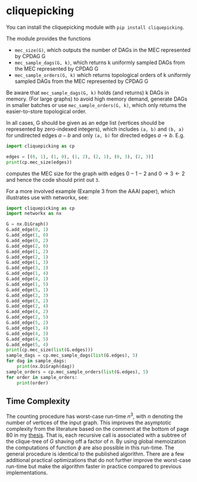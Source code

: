 # cliquepicking

You can install the cliquepicking module with ```pip install cliquepicking```. 

The module provides the functions

- ```mec_size(G)```, which outputs the number of DAGs in the MEC represented by CPDAG G
- ```mec_sample_dags(G, k)```, which returns k uniformly sampled DAGs from the MEC represented by CPDAG G
- ```mec_sample_orders(G, k)``` which returns topological orders of k uniformly sampled DAGs from the MEC represented by CPDAG G

Be aware that ```mec_sample_dags(G, k)``` holds (and returns) k DAGs in memory. (For large graphs) to avoid high memory demand, generate DAGs in smaller batches or use ```mec_sample_orders(G, k)```, which only returns the easier-to-store topological order. 

In all cases, G should be given as an edge list (vertices should be represented by zero-indexed integers), which includes ```(a, b)``` and ```(b, a)``` for undirected edges $a - b$ and only ```(a, b)``` for directed edges $a \rightarrow b$. E.g.

```python
import cliquepicking as cp

edges = [(0, 1), (1, 0), (1, 2), (2, 1), (0, 3), (2, 3)]
print(cp.mec_size(edges))
```

computes the MEC size for the graph with edges $0 - 1 - 2$ and $0 \rightarrow 3 \leftarrow 2$ and hence the code should print out ```3```.

For a more involved example (Example 3 from the AAAI paper), which illustrates use with networkx, see:

```python
import cliquepicking as cp
import networkx as nx

G = nx.DiGraph()
G.add_edge(0, 1)
G.add_edge(1, 0)
G.add_edge(0, 2)
G.add_edge(2, 0)
G.add_edge(1, 2)
G.add_edge(2, 1)
G.add_edge(1, 3)
G.add_edge(3, 1)
G.add_edge(1, 4)
G.add_edge(4, 1)
G.add_edge(1, 5)
G.add_edge(5, 1)
G.add_edge(2, 3)
G.add_edge(3, 2)
G.add_edge(2, 4)
G.add_edge(4, 2)
G.add_edge(2, 5)
G.add_edge(5, 2)
G.add_edge(3, 4)
G.add_edge(4, 3)
G.add_edge(4, 5)
G.add_edge(5, 4)
print(cp.mec_size(list(G.edges)))
sample_dags = cp.mec_sample_dags(list(G.edges), 5)
for dag in sample_dags:
    print(nx.DiGraph(dag))
sample_orders = cp.mec_sample_orders(list(G.edges), 5)
for order in sample_orders:
    print(order)
```

## Time Complexity
The counting procedure has worst-case run-time $n^3$, with $n$ denoting the number of vertices of the input graph. This improves the asymptotic complexity from the literature based on the comment at the bottom of page 80 in my [thesis](https://mwien.github.io/thesis.pdf). That is, each recursive call is associated with a subtree of the clique-tree of $G$ shaving off a factor of $n$. By using global memoization the computations of function $\phi$ are also possible in this run-time. The general procedure is identical to the published algorithm. There are a few additional practical optimizations that do not further improve the worst-case run-time but make the algorithm faster in practice compared to previous implementations. 
